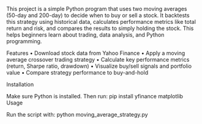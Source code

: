 This project is a simple Python program that uses two moving averages (50-day and 200-day) to decide when to buy or sell a stock. It backtests this strategy using historical data, calculates performance metrics like total return and risk, and compares the results to simply holding the stock. This helps beginners learn about trading, data analysis, and Python programming.

Features
	•	Download stock data from Yahoo Finance
	•	Apply a moving average crossover trading strategy
	•	Calculate key performance metrics (return, Sharpe ratio, drawdown)
	•	Visualize buy/sell signals and portfolio value
	•	Compare strategy performance to buy-and-hold

Installation

Make sure Python is installed. Then run:
pip install yfinance matplotlib 
Usage

Run the script with:
python moving_average_strategy.py
